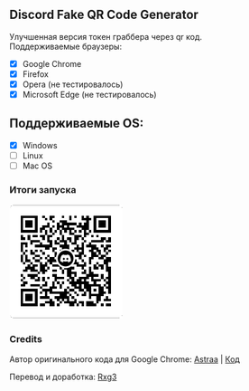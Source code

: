 ## Discord Fake QR Code Generator
  Улучшенная версия токен граббера через qr код.  
  Поддерживаемые браузеры:
   - [x] Google Chrome
   - [x] Firefox
   - [x] Opera (не тестировалось)
   - [x] Microsoft Edge (не тестировалось)
## Поддерживаемые OS:
   - [X] Windows
   - [ ] Linux
   - [ ] Mac OS

### Итоги запуска
![Фото](https://github.com/ItzRxg3/discord-fakeqr/blob/main/qr_code.png?raw=true)

### Credits
  Автор оригинального кода для Google Chrome:
  [Astraa](https://github.com/AstraaDev/) | [Код](https://github.com/AstraaDev/Discord-All-Tools-In-One/blob/main/util/8_TokenFakeQr/fakeqr.py)

  Перевод и доработка:
  [Rxg3](https://github.com/ItzRxg3/)  
